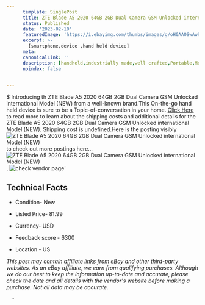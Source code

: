 ```yaml
---
      template: SinglePost
      title: ZTE Blade A5 2020 64GB 2GB Dual Camera GSM Unlocked international Model (NEW)
      status: Published
      date: '2023-02-10'
      featuredImage: 'https://i.ebayimg.com/thumbs/images/g/oH0AAOSwAwhg3NQb/s-l225.jpg'
      excerpt: >-
        [smartphone,device ,hand held device]
      meta:
      canonicalLink: ''
      description: [handheld,industrially made,well crafted,Portable,Mobile,Compact,Convenient,Lightweight,Maneuverable,Man-portable,Miniature,Carriable,Hand-held,Light,Holdable,Transportable,Mobile device,Pocket-sized,On-the-go,Wireless,Cordless,Compact size,Convenient size, smartphone,device ,hand held device]
      noindex: false
      

---
```

$
      Introducing th ZTE Blade A5 2020 64GB 2GB Dual Camera GSM Unlocked international Model (NEW) from a well-known brand.This On-the-go hand held device is sure to be a Topic-of-conversation in your home. [Click Here](https://www.ebay.com/itm/324697550312?hash=item4b997b6de8%3Ag%3AoH0AAOSwAwhg3NQb&mkevt=1&mkcid=1&mkrid=711-53200-19255-0&campid=%253CePNCampaignId%253E&customid=%253CreferenceId%253E&toolid=10049) to read more to learn about the shipping costs and additional details for the ZTE Blade A5 2020 64GB 2GB Dual Camera GSM Unlocked international Model (NEW). Shipping cost is undefined.Here is the posting visibly ![ZTE Blade A5 2020 64GB 2GB Dual Camera GSM Unlocked international Model (NEW)](https://i.ebayimg.com/thumbs/images/g/oH0AAOSwAwhg3NQb/s-l225.jpg) to check out more postings here... ![ZTE Blade A5 2020 64GB 2GB Dual Camera GSM Unlocked international Model (NEW)](https://i.ebayimg.com/images/g/oH0AAOSwAwhg3NQb/s-l500.jpg), ![check vendor page](https://origin-galleryplus.ebayimg.com/ws/web/324697550312_2_0_1/225x225.jpg,https://origin-galleryplus.ebayimg.com/ws/web/324697550312_3_0_1/225x225.jpg,https://origin-galleryplus.ebayimg.com/ws/web/324697550312_4_0_1/225x225.jpg)'

      

 ## Technical Facts 



     
      

 - Condition- New 


      

 - Listed Price- 81.99 


      

 - Currency- USD 


      

 - Feedback score - 6300 


      

 - Location - US 


      
      

 *_This post may contain affiliate links from eBay and other third-party websites. As an eBay affiliate, we earn from qualifying purchases. Although we do our best to keep the information up-to-date and accurate, please check the date and all details with the vendor's website before making a purchase. Not all data may be accurate._*




      -
